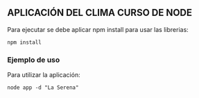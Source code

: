 ## APLICACIÓN DEL CLIMA CURSO DE NODE

Para ejecutar se debe aplicar npm install para usar las librerias:

```npm install```

### Ejemplo de uso
Para utilizar la aplicación:

```
node app -d "La Serena"
```
